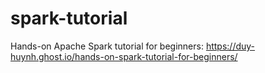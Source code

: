 # spark-tutorial
Hands-on Apache Spark tutorial for beginners: https://duy-huynh.ghost.io/hands-on-spark-tutorial-for-beginners/

